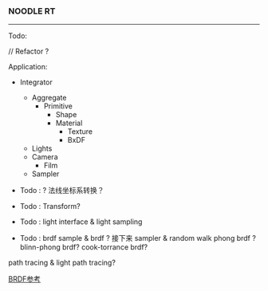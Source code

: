 ### NOODLE RT

--- 

Todo:

// Refactor ? 

Application:
- Integrator
  - Aggregate
    - Primitive
      - Shape 
      - Material
        - Texture
        - BxDF
  - Lights
  - Camera
    - Film
  - Sampler

- Todo : ? 法线坐标系转换？
- Todo : Transform? 
- Todo : light interface & light sampling
- Todo : brdf sample & brdf ? 
接下来
sampler & random walk
phong brdf ?
blinn-phong brdf? 
cook-torrance brdf?

path tracing & light path tracing? 

[BRDF参考](https://digibug.ugr.es/bitstream/handle/10481/19751/rmontes_LSI-2012-001TR.pdf)